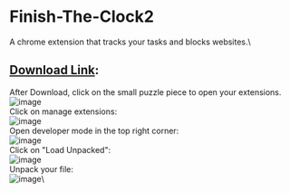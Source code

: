 # Finish-The-Clock2
A chrome extension that tracks your tasks and blocks websites.\
  ## [Download Link](https://minhaskamal.github.io/DownGit/#/home?url=https://github.com/flowingjade/Finish-The-Clock2):

  After Download, click on the small puzzle piece to open your extensions.\
![image](https://github.com/flowingjade/Finish-The-Clock2/assets/89887340/2d13a5cf-9aa6-4614-98e3-a3e520f5bc5e)\
  Click on manage extensions:\
![image](https://github.com/flowingjade/Finish-The-Clock2/assets/89887340/23d58b2d-88ff-49b0-b6a4-506522e71089)\
  Open developer mode in the top right corner:\
![image](https://github.com/flowingjade/Finish-The-Clock2/assets/89887340/6e9fb73e-1d82-4871-9e61-22fe136742c9)\
  Click on "Load Unpacked":\
![image](https://github.com/flowingjade/Finish-The-Clock2/assets/89887340/6dc63dc4-a83d-452f-869d-85f6af3d4e46)\
  Unpack your file:\
![image](https://github.com/flowingjade/Finish-The-Clock2/assets/89887340/aca066db-6929-4aff-aba8-3167eb7d0c9f)\


